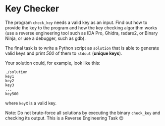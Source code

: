 # Key Checker

The program `check_key` needs a valid key as an input.
Find out how to provide the key to the program and how the key checking algorithm works
(use a reverse engineering tool such as IDA Pro, Ghidra, radare2, or Binary Ninja, or use a debugger, such as gdb).

The final task is to write a Python script as `solution` that is able to generate valid keys and print _500_ of them to `stdout` (**unique keys**).

Your solution could, for example, look like this:

```shell
./solution
key1
key2
key3
...
key500
```

where `keyX` is a valid key. 

Note: Do not brute-force all solutions by executing the binary `check_key` and checking its output. This is a Reverse Engineering Task 😉

